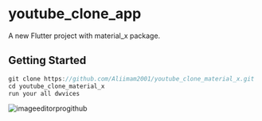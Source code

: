 # youtube_clone_app

A new Flutter project with material_x package.

## Getting Started

```dart
git clone https://github.com/Aliimam2001/youtube_clone_material_x.git
cd youtube_clone_material_x
run your all dwvices
```

![imageeditorprogithub](https://github.com/Aliimam2001/youtube_clone_material_x/blob/master/Search.png?raw=true)
